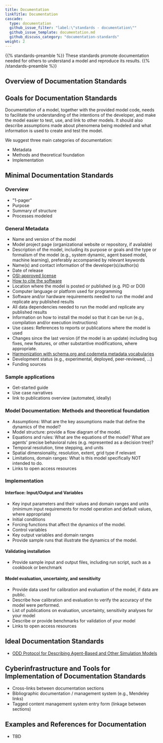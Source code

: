 ```yaml
---
title: Documentation
linkTitle: Documentation
cascade:
  type: documentation
  github_issue_filter: "label:\"standards - documentation\""
  github_issue_template: documentation.md
  github_discuss_category: "documentation-standards"
weight: 2
---
```


{{% standards-preamble %}}
These standards promote documentation needed for others to understand a model and reproduce its results.
{{% /standards-preamble %}}

## Overview of Documentation Standards

## Goals for Documentation Standards

Documentation of a model, together with the provided model code, needs to facilitate the understanding of the intentions of the developer, and make the model easier to test, use, and link to other models. It should also describe assumptions made about phenomena being modeled and what information is used to create and test the model.

We suggest three main categories of documentation:
- Metadata
- Methods and theoretical foundation
- Implementation

## Minimal Documentation Standards

### Overview
- "1-pager"
- Purpose
- Summary of structure
- Processes modeled

### General Metadata
- Name and version of the model
- Model project page (organizational website or repository, if available)
- Description of the model, including its purpose or goals and the type or formalism of the model (e.g., system dynamic, agent based model, machine learning), preferably accompanied by relevant keywords
- Name(s) and contact information of the developer(s)/author(s)
- Date of release
- [OSI-approved license](https://opensource.org/licenses)
- [How to cite the software](https://www.force11.org/software-citation-principles)
- Location where the model is posted or published (e.g. PID or DOI)
- Computer language or platform used for programming
- Software and/or hardware requirements needed to run the model and replicate any published results
- All data dependencies needed to run the model and replicate any published results
- Information on how to install the model so that it can be run (e.g., compilation and/or execution instructions)
- Use cases: References to reports or publications where the model is used
- Changes since the last version (if the model is an update) including bug fixes, new features, or other substantive modifications, where appropriate.
- [Harmonization with schema.org and codemeta metadata vocabularies](https://codemeta.github.io/)
- Development status (e.g., experimental, deployed, peer-reviewed, ...)
- Funding sources

### Sample applications
- Get-started guide
- Use case narratives
- link to publications overview (automated, ideally)

### Model Documentation: Methods and theoretical foundation
- Assumptions: What are the key assumptions made that define the dynamics of the model?
- Model structure: provide a flow diagram of the model.
- Equations and rules: What are the equations of the model? What are agents' precise behavioral rules (e.g. represented as a decision tree)?
- Temporal resolution, time stepping, and units 
- Spatial dimensionality, resolution, extent, grid type if relevant
- Limitations, domain ranges: What is this model specifically NOT intended to do.
- Links to open access resources

### Implementation 

#### Interface: Input/Output and Variables 
- Key input parameters and their values and domain ranges and units (minimum input requirements for model operation and default values, where appropriate) 
- Initial conditions  
- Forcing functions that affect the dynamics of the model.  
- Control variables  
- Key output variables and domain ranges
- Provide sample runs that illustrate the dynamics of the model.

#### Validating installation
- Provide sample input and output files, including run script, such as a cookbook or benchmark

#### Model evaluation, uncertainty, and sensitivity
- Provide data used for calibration and evaluation of the model, if data are public. 
- Describe how calibration and evaluation to verify the accuracy of the model were performed. 
- List of publications on evaluation, uncertainty, sensitivity analyses for your model
- Describe or provide benchmarks for validation of your model
- Links to open access resources

## Ideal Documentation Standards
- [ODD Protocol for Describing Agent-Based and Other Simulation Models](http://jasss.soc.surrey.ac.uk/23/2/7.html)

## Cyberinfrastructure and Tools for Implementation of Documentation Standards
- Cross-links between documentation sections
- Bibliographic documentation / management system (e.g., Mendeley links)
- Tagged content management system entry form (linkage between sections)

## Examples and References for Documentation
- TBD



